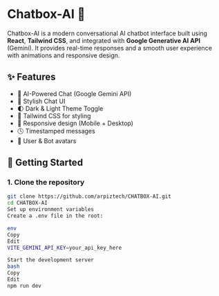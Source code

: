 # Chatbox-AI 🤖

Chatbox-AI is a modern conversational AI chatbot interface built using **React**, **Tailwind CSS**, and integrated with **Google Generative AI API** (Gemini). It provides real-time responses and a smooth user experience with animations and responsive design.

## ✨ Features

- 🧠 AI-Powered Chat (Google Gemini API)
- 💬 Stylish Chat UI
- 🌓 Dark & Light Theme Toggle
- 🎨 Tailwind CSS for styling
- 📱 Responsive design (Mobile + Desktop)
- 🕓 Timestamped messages
- 👤 User & Bot avatars

## 🚀 Getting Started

### 1. Clone the repository

```bash
git clone https://github.com/arpiztech/CHATBOX-AI.git
cd CHATBOX-AI
Set up environment variables
Create a .env file in the root:

env
Copy
Edit
VITE_GEMINI_API_KEY=your_api_key_here

Start the development server
bash
Copy
Edit
npm run dev
